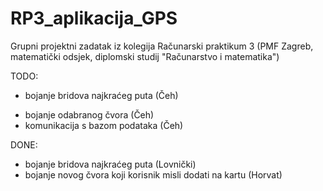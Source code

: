 # RP3_aplikacija_GPS
Grupni projektni zadatak iz kolegija Računarski praktikum 3 (PMF Zagreb, matematički odsjek, diplomski studij "Računarstvo i matematika")

TODO:
  + bojanje bridova najkraćeg puta (Čeh)
  - bojanje odabranog čvora (Čeh)
  - komunikacija s bazom podataka (Čeh)

DONE:
  - bojanje bridova najkraćeg puta (Lovnički)
  - bojanje novog čvora koji korisnik misli dodati na kartu (Horvat)
